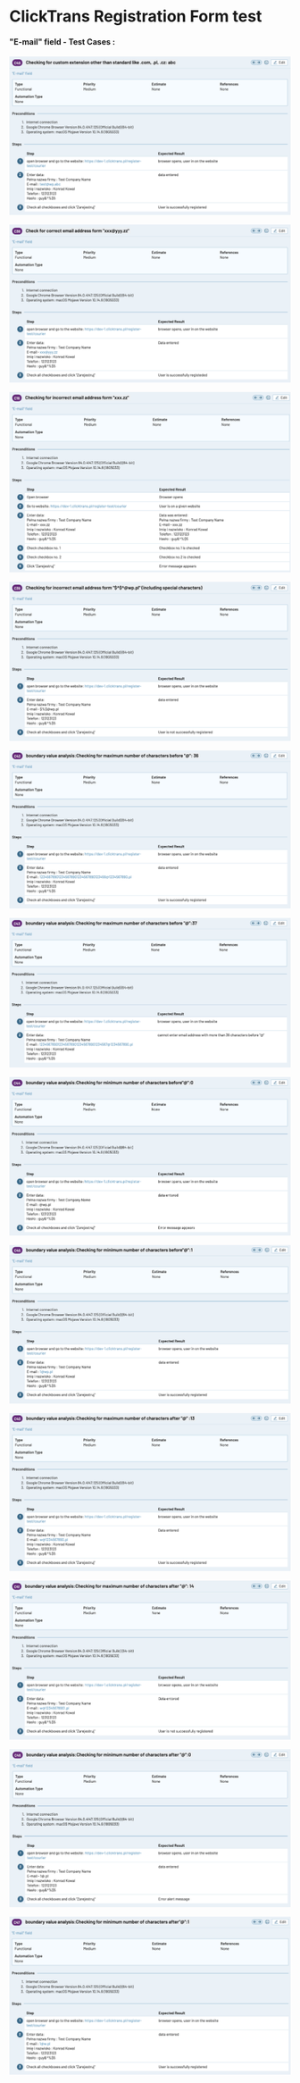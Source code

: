 # ClickTrans Registration Form test

#### "E-mail" field - Test Cases :

![](https://github.com/kkowalRepository/kkowal_portfolio/blob/master/Manual%20Testing/ClickTrans%20mockup%20registration%20form%20test/testCases/email/email1.png)

![](https://github.com/kkowalRepository/kkowal_portfolio/blob/master/Manual%20Testing/ClickTrans%20mockup%20registration%20form%20test/testCases/email/email2.png)

![](https://github.com/kkowalRepository/kkowal_portfolio/blob/master/Manual%20Testing/ClickTrans%20mockup%20registration%20form%20test/testCases/email/email3.png)

![](https://github.com/kkowalRepository/kkowal_portfolio/blob/master/Manual%20Testing/ClickTrans%20mockup%20registration%20form%20test/testCases/email/email4.png)

![](https://github.com/kkowalRepository/kkowal_portfolio/blob/master/Manual%20Testing/ClickTrans%20mockup%20registration%20form%20test/testCases/email/email5.png)

![](https://github.com/kkowalRepository/kkowal_portfolio/blob/master/Manual%20Testing/ClickTrans%20mockup%20registration%20form%20test/testCases/email/email6.png)

![](https://github.com/kkowalRepository/kkowal_portfolio/blob/master/Manual%20Testing/ClickTrans%20mockup%20registration%20form%20test/testCases/email/email7.png)

![](https://github.com/kkowalRepository/kkowal_portfolio/blob/master/Manual%20Testing/ClickTrans%20mockup%20registration%20form%20test/testCases/email/email8.png)

![](https://github.com/kkowalRepository/kkowal_portfolio/blob/master/Manual%20Testing/ClickTrans%20mockup%20registration%20form%20test/testCases/email/email9.png)

![](https://github.com/kkowalRepository/kkowal_portfolio/blob/master/Manual%20Testing/ClickTrans%20mockup%20registration%20form%20test/testCases/email/email10.png)

![](https://github.com/kkowalRepository/kkowal_portfolio/blob/master/Manual%20Testing/ClickTrans%20mockup%20registration%20form%20test/testCases/email/email11.png)

![](https://github.com/kkowalRepository/kkowal_portfolio/blob/master/Manual%20Testing/ClickTrans%20mockup%20registration%20form%20test/testCases/email/email12.png)